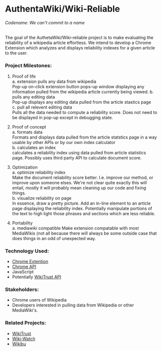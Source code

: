 # AuthentaWiki/Wiki-Reliable 
###### Codename: We can't commit to a name

The goal of the AuthetaWiki/Wiki-reliable project is to make evaluating the reliability of a wikipedia article effortless. We intend to develop a Chrome Extension which analyzes and displays reliability indexes for a given article to the user.


### Project Milestones:
1. Proof of life  
  a. extension pulls any data from wikipedia  
        Pop-up on-click extension button pops-up window displaying any information pulled from the wikipedia article currently being viewed.
  b. pulls any editing data  
        Pop-up displays any editing data pulled from the article stastics page  
  c. pull all relevent editing data  
        Pulls all the data needed to compute a reliability score. Does not need to be displayed in pop-up except in debugging state.  
2. Proof of concept  
  a. formats data  
        Formats and displays data pulled from the article statstics page in a way usable by other APIs or by our own index calculator  
  b. calculates an index  
        calculates a reliability index using data pulled from article statistics page. Possibly uses third party API to calculate document score.
3. Optimization  
  a. optimize reliability index   
        Make the document reliability score better. I.e. improve our method, or improve upon someone elses. We're not clear quite exactly this will entail, mostly it will probably mean cleaning up our code and fixing things.  
  b. visualize reliability on page  
        In essence, draw a pretty picture. Add an in-line element to an article page displaying the reliability index. Potentially manipulate portions of the text to high light those phrases and sections which are less reliable.
        
4. Portability  
  a. mediawiki compatible
        Make extension compatable with most MediaWikis (not all because there will always be some outside case that does things in an odd of unexpected way.
 
### Technology Used:
- [Chrome Extention](http://developer.chrome.com/extensions/index.html)
- [Chrome API](http://developer.chrome.com/extensions/api_index.html)
- JavaScript
- Potentially [WikiTrust API](http://www.wikitrust.net/vandalism-api)

### Stakeholders:
- Chrome users of Wikipedia
- Developers interested in pulling data from Wikipedia or other MediaWiki's.

### Related Projects:
- [WikiTrust](http://www.wikitrust.net/)
- [Wiki-Watch](http://en.wiki-watch.de/)
- [Wikibu](http://www.wikibu.ch/)
